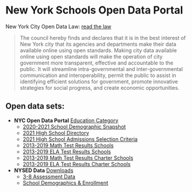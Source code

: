 New York Schools Open Data Portal
=================================

New York City Open Data Law: [read the law](https://www1.nyc.gov/site/doitt/initiatives/open-data-law.page)

> The council hereby finds and declares that it is in the best interest of New
> York city that its agencies and departments make their data available online
> using open standards. Making city data available online using open standards
> will make the operation of city government more transparent, effective and
> accountable to the public. It will streamline intra-governmental and
> inter-governmental communication and interoperability, permit the public to
> assist in identifying efficient solutions for government, promote innovative
> strategies for social progress, and create economic opportunities.


Open data sets:
---------------
- **NYC Open Data Portal** [Education Category](https://data.cityofnewyork.us/browse?category=Education)
  - [2020-2021 School Demographic Snapshot](https://data.cityofnewyork.us/Education/2020-2021-Demographic-Snapshot-School/vmmu-wj3w)
  - [2021 High School Directory](https://data.cityofnewyork.us/Education/2021-DOE-High-School-Directory/8b6c-7uty)
  - [2021 High School Admissions Selection Criteria](https://data.cityofnewyork.us/Education/Selection-Criteria-for-Fall-2021-High-School-Admis/9gs9-zhxw)
  - [2013-2019 Math Test Results Schools](https://data.cityofnewyork.us/Education/2013-2019-Math-Test-Results-School-SWD-Ethnicity-G/74ah-8ukf)
  - [2013-2019 ELA Test Results Schools](https://data.cityofnewyork.us/Education/2013-2019-English-Language-Arts-ELA-Test-Results-S/gu76-8i7h)
  - [2013-2019 Math Test Results Charter Schools](https://data.cityofnewyork.us/Education/2013-2019-Math-Test-Results-Charter-School/3xsw-bpuy)
  - [2013-2019 ELA Test Results Charter Schools](https://data.cityofnewyork.us/Education/2013-2019-English-Language-Arts-ELA-Test-Results-C/sgjd-xi99)
- **NYSED Data** [Downloads](https://data.nysed.gov/downloads.php)
  - [3-8 Assessment Data](https://data.nysed.gov/files/assessment/20-21/3-8-2020-21.zip)
  - [School Demographics & Enrollment](https://data.nysed.gov/files/enrollment/20-21/enrollment_2021.zip)
